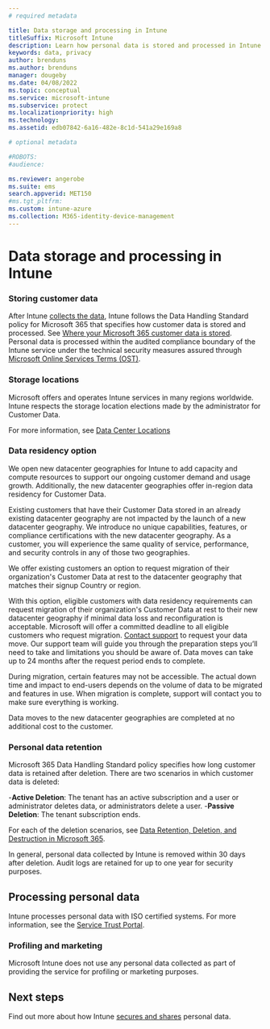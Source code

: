 ```yaml
---
# required metadata

title: Data storage and processing in Intune
titleSuffix: Microsoft Intune
description: Learn how personal data is stored and processed in Intune.
keywords: data, privacy
author: brenduns
ms.author: brenduns
manager: dougeby
ms.date: 04/08/2022
ms.topic: conceptual
ms.service: microsoft-intune
ms.subservice: protect
ms.localizationpriority: high
ms.technology:
ms.assetid: edb07842-6a16-482e-8c1d-541a29e169a8

# optional metadata

#ROBOTS:
#audience:

ms.reviewer: angerobe
ms.suite: ems
search.appverid: MET150
#ms.tgt_pltfrm:
ms.custom: intune-azure
ms.collection: M365-identity-device-management
---
```


# Data storage and processing in Intune

### Storing customer data

After Intune [collects the data](privacy-data-collect.md), Intune follows the Data Handling Standard policy for Microsoft 365 that specifies how customer data is stored and processed. See [Where your Microsoft 365 customer data is stored](/microsoft-365/enterprise/o365-data-locations). Personal data is processed within the audited compliance boundary of the Intune service under the technical security measures assured through [Microsoft Online Services Terms (OST)](https://www.microsoftvolumelicensing.com/DocumentSearch.aspx?Mode=3&DocumentTypeId=46).

### Storage locations

Microsoft offers and operates Intune services in many regions worldwide. Intune respects the storage location elections made by the administrator for Customer Data.

For more information, see [Data Center Locations](/microsoft-365/enterprise/o365-data-locations?view=o365-worldwide#data-center-locations&preserve-view=true)

### Data residency option

We open new datacenter geographies for Intune to add capacity and compute resources to support our ongoing customer demand and usage growth. Additionally, the new datacenter geographies offer in-region data residency for Customer Data. 

Existing customers that have their Customer Data stored in an already existing datacenter geography are not impacted by the launch of a new datacenter geography. We introduce no unique capabilities, features, or compliance certifications with the new datacenter geography. As a customer, you will experience the same quality of service, performance, and security controls in any of those two geographies. 

We offer existing customers an option to request migration of their organization's Customer Data at rest to the datacenter geography that matches their signup Country or region. 

With this option, eligible customers with data residency requirements can request migration of their organization's Customer Data at rest to their new datacenter geography if minimal data loss and reconfiguration is acceptable. Microsoft will offer a committed deadline to all eligible customers who request migration. [Contact support](../../get-support.md) to request your data move. Our support team will guide you through the preparation steps you’ll need to take and limitations you should be aware of. Data moves can take up to 24 months after the request period ends to complete.

During migration, certain features may not be accessible. The actual down time and impact to end-users depends on the volume of data to be migrated and features in use. When migration is complete, support will contact you to make sure everything is working.

Data moves to the new datacenter geographies are completed at no additional cost to the customer.


### Personal data retention

Microsoft 365 Data Handling Standard policy specifies how long customer data is retained after deletion. There are two scenarios in which customer data is deleted:

-**Active Deletion**: The tenant has an active subscription and a user or administrator deletes data, or administrators delete a user.
-**Passive Deletion**: The tenant subscription ends.

For each of the deletion scenarios, see [Data Retention, Deletion, and Destruction in Microsoft 365](/microsoft-365/enterprise/microsoft-365-data-retention-deletion-and-destruction-overview?view=o365-worldwide&preserve-view=true).  

In general, personal data collected by Intune is removed within 30 days after deletion. Audit logs are retained for up to one year for security purposes. 


## Processing personal data

Intune processes personal data with ISO certified systems. For more information, see the [Service Trust Portal](https://www.microsoft.com/en-us/TrustCenter/stp).

### Profiling and marketing

Microsoft Intune does not use any personal data collected as part of providing the service for profiling or marketing purposes. 

## Next steps

Find out more about how Intune [secures and shares](privacy-data-secure-share.md) personal data.

